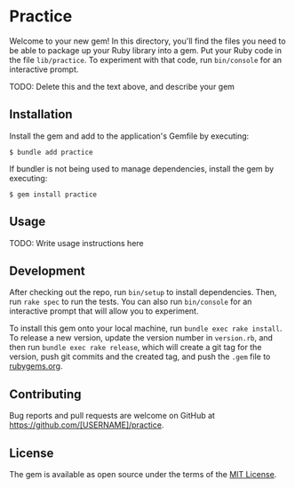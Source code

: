 # Practice

Welcome to your new gem! In this directory, you'll find the files you need to be able to package up your Ruby library into a gem. Put your Ruby code in the file `lib/practice`. To experiment with that code, run `bin/console` for an interactive prompt.

TODO: Delete this and the text above, and describe your gem

## Installation

Install the gem and add to the application's Gemfile by executing:

    $ bundle add practice

If bundler is not being used to manage dependencies, install the gem by executing:

    $ gem install practice

## Usage

TODO: Write usage instructions here

## Development

After checking out the repo, run `bin/setup` to install dependencies. Then, run `rake spec` to run the tests. You can also run `bin/console` for an interactive prompt that will allow you to experiment.

To install this gem onto your local machine, run `bundle exec rake install`. To release a new version, update the version number in `version.rb`, and then run `bundle exec rake release`, which will create a git tag for the version, push git commits and the created tag, and push the `.gem` file to [rubygems.org](https://rubygems.org).

## Contributing

Bug reports and pull requests are welcome on GitHub at https://github.com/[USERNAME]/practice.

## License

The gem is available as open source under the terms of the [MIT License](https://opensource.org/licenses/MIT).

